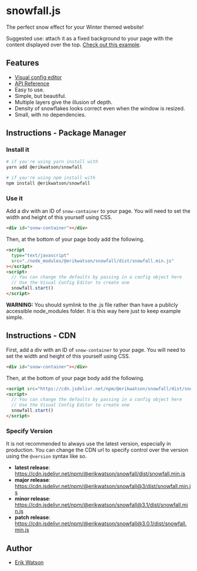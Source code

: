 # snowfall.js

The perfect snow effect for your Winter themed website!

Suggested use: attach it as a fixed background to your page with the content
displayed over the top. [Check out this example](http://erikwatson.me/?snow).

## Features

- [Visual config editor](https://erikwatson.github.io/snowfall-editor/)
- [API Reference](https://erikwatson.github.io/snowfall.js/)
- Easy to use.
- Simple, but beautiful.
- Multiple layers give the illusion of depth.
- Density of snowflakes looks correct even when the window is resized.
- Small, with no dependencies.

## Instructions - Package Manager

### Install it

```sh
# if you're using yarn install with
yarn add @erikwatson/snowfall

# if you're using npm install with
npm install @erikwatson/snowfall
```

### Use it

Add a div with an ID of `snow-container` to your page. You will need to set the
width and height of this yourself using CSS.

```html
<div id="snow-container"></div>
```

Then, at the bottom of your page body add the following.

```html
<script
  type="text/javascript"
  src="./node_modules/@erikwatson/snowfall/dist/snowfall.min.js"
></script>
<script>
  // You can change the defaults by passing in a config object here
  // Use the Visual Config Editor to create one
  snowfall.start()
</script>
```

**WARNING:** You should symlink to the .js file rather than have a publicly
accessible node_modules folder. It is this way here just to keep example simple.

## Instructions - CDN

First, add a div with an ID of `snow-container` to your page. You will need to
set the width and height of this yourself using CSS.

```html
<div id="snow-container"></div>
```

Then, at the bottom of your page body add the following.

```html
<script src="https://cdn.jsdelivr.net/npm/@erikwatson/snowfall/dist/snowfall.min.js"></script>
<script>
  // You can change the defaults by passing in a config object here
  // Use the Visual Config Editor to create one
  snowfall.start()
</script>
```

### Specify Version

It is not recommended to always use the latest version, especially in
production. You can change the CDN url to specify control over the version using
the `@version` syntax like so.

- **latest release**: https://cdn.jsdelivr.net/npm/@erikwatson/snowfall/dist/snowfall.min.js
- **major release**: https://cdn.jsdelivr.net/npm/@erikwatson/snowfall@3/dist/snowfall.min.js
- **minor release**: https://cdn.jsdelivr.net/npm/@erikwatson/snowfall@3.1/dist/snowfall.min.js
- **patch release**: https://cdn.jsdelivr.net/npm/@erikwatson/snowfall@3.0.1/dist/snowfall.min.js

## Author

- [Erik Watson](http://erikwatson.me)
